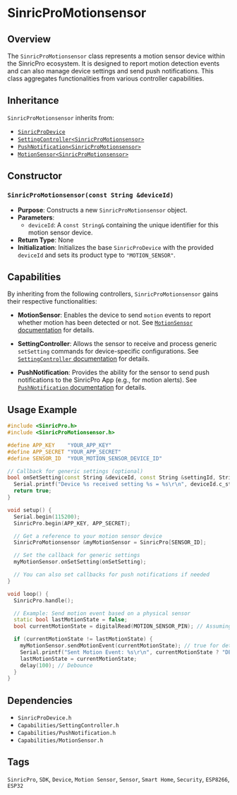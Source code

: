 # SinricProMotionsensor

## Overview
The `SinricProMotionsensor` class represents a motion sensor device within the SinricPro ecosystem. It is designed to report motion detection events and can also manage device settings and send push notifications. This class aggregates functionalities from various controller capabilities.

## Inheritance
`SinricProMotionsensor` inherits from:
*   [`SinricProDevice`](./class-SinricProDevice.md)
*   [`SettingController<SinricProMotionsensor>`](./capability-SettingController.md)
*   [`PushNotification<SinricProMotionsensor>`](./capability-PushNotification.md)
*   [`MotionSensor<SinricProMotionsensor>`](./capability-MotionSensor.md)

## Constructor

### `SinricProMotionsensor(const String &deviceId)`
*   **Purpose**: Constructs a new `SinricProMotionsensor` object.
*   **Parameters**:
    *   `deviceId`: A `const String&` containing the unique identifier for this motion sensor device.
*   **Return Type**: None
*   **Initialization**: Initializes the base `SinricProDevice` with the provided `deviceId` and sets its product type to `"MOTION_SENSOR"`.

## Capabilities
By inheriting from the following controllers, `SinricProMotionsensor` gains their respective functionalities:

*   **MotionSensor**: Enables the device to send `motion` events to report whether motion has been detected or not. See [`MotionSensor` documentation](./capability-MotionSensor.md) for details.

*   **SettingController**: Allows the sensor to receive and process generic `setSetting` commands for device-specific configurations. See [`SettingController` documentation](./capability-SettingController.md) for details.

*   **PushNotification**: Provides the ability for the sensor to send push notifications to the SinricPro App (e.g., for motion alerts). See [`PushNotification` documentation](./capability-PushNotification.md) for details.

## Usage Example
```cpp
#include <SinricPro.h>
#include <SinricProMotionsensor.h>

#define APP_KEY    "YOUR_APP_KEY"
#define APP_SECRET "YOUR_APP_SECRET"
#define SENSOR_ID  "YOUR_MOTION_SENSOR_DEVICE_ID"

// Callback for generic settings (optional)
bool onSetSetting(const String &deviceId, const String &settingId, String &settingValue) {
  Serial.printf("Device %s received setting %s = %s\r\n", deviceId.c_str(), settingId.c_str(), settingValue.c_str());
  return true;
}

void setup() {
  Serial.begin(115200);
  SinricPro.begin(APP_KEY, APP_SECRET);

  // Get a reference to your motion sensor device
  SinricProMotionsensor &myMotionSensor = SinricPro[SENSOR_ID];

  // Set the callback for generic settings
  myMotionSensor.onSetSetting(onSetSetting);

  // You can also set callbacks for push notifications if needed
}

void loop() {
  SinricPro.handle();

  // Example: Send motion event based on a physical sensor
  static bool lastMotionState = false;
  bool currentMotionState = digitalRead(MOTION_SENSOR_PIN); // Assuming a digital pin for sensor

  if (currentMotionState != lastMotionState) {
    myMotionSensor.sendMotionEvent(currentMotionState); // true for detected, false for not detected
    Serial.printf("Sent Motion Event: %s\r\n", currentMotionState ? "DETECTED" : "NOT DETECTED");
    lastMotionState = currentMotionState;
    delay(100); // Debounce
  }
}
```

## Dependencies
*   `SinricProDevice.h`
*   `Capabilities/SettingController.h`
*   `Capabilities/PushNotification.h`
*   `Capabilities/MotionSensor.h`

## Tags
`SinricPro`, `SDK`, `Device`, `Motion Sensor`, `Sensor`, `Smart Home`, `Security`, `ESP8266`, `ESP32`
